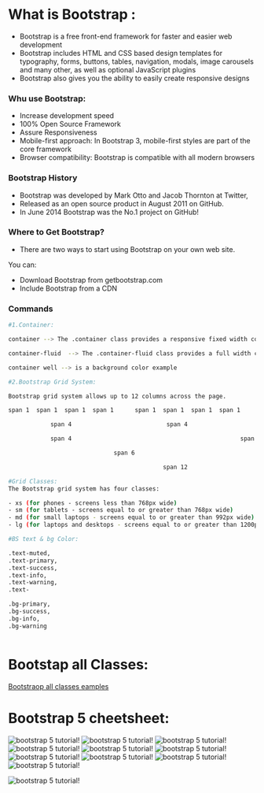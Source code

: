 # What is Bootstrap :

- Bootstrap is a free front-end framework for faster and easier web development
- Bootstrap includes HTML and CSS based design templates for typography, forms, buttons, tables, navigation, modals, image carousels and many other, as well as optional JavaScript plugins
- Bootstrap also gives you the ability to easily create responsive designs

### Whu use Bootstrap:

- Increase development speed
- 100% Open Source Framework
- Assure Responsiveness
- Mobile-first approach: In Bootstrap 3, mobile-first styles are part of the core framework
- Browser compatibility: Bootstrap is compatible with all modern browsers

### Bootstrap History

- Bootstrap was developed by Mark Otto and Jacob Thornton at Twitter,
- Released as an open source product in August 2011 on GitHub.
- In June 2014 Bootstrap was the No.1 project on GitHub!

### Where to Get Bootstrap?

- There are two ways to start using Bootstrap on your own web site.

You can:

- Download Bootstrap from getbootstrap.com
- Include Bootstrap from a CDN

### Commands

```bash
#1.Container:

container --> The .container class provides a responsive fixed width container

container-fluid  --> The .container-fluid class provides a full width container, spanning the entire width of the viewport

container well --> is a background color example

#2.Bootstrap Grid System:

Bootstrap grid system allows up to 12 columns across the page.

span 1	span 1	span 1	span 1  	span 1	span 1	span 1	span 1	   span 1	span 1	span 1	span 1

            span 4	                         span 4	                                 span 4

            span 4	                                              span 8

                              span 6	                                   span 6

                                            span 12

#Grid Classes:
The Bootstrap grid system has four classes:

- xs (for phones - screens less than 768px wide)
- sm (for tablets - screens equal to or greater than 768px wide)
- md (for small laptops - screens equal to or greater than 992px wide)
- lg (for laptops and desktops - screens equal to or greater than 1200px wide)

#BS text & bg Color:

.text-muted,
.text-primary,
.text-success,
.text-info,
.text-warning,
.text-

.bg-primary,
.bg-success,
.bg-info,
.bg-warning



```

# Bootstap all Classes:

[Bootstraop all classes eamples](https://www.w3schools.com/bootstrap/bootstrap_ref_all_classes.asp)

# Bootstrap 5 cheetsheet:

![bootstrap 5 tutorial!](./cheetsheet/1.jpg "basic")
![bootstrap 5 tutorial!](./cheetsheet/2.jpg "basic")
![bootstrap 5 tutorial!](./cheetsheet/3.jpg "basic")
![bootstrap 5 tutorial!](./cheetsheet/4.jpg "basic")
![bootstrap 5 tutorial!](./cheetsheet/5.jpg "basic")
![bootstrap 5 tutorial!](./cheetsheet/6.jpg "basic")
![bootstrap 5 tutorial!](./cheetsheet/7.jpg "basic")
![bootstrap 5 tutorial!](./cheetsheet/8.jpg "basic")
![bootstrap 5 tutorial!](./cheetsheet/9.jpg "basic")
![bootstrap 5 tutorial!](./cheetsheet/10.jpg "basic")

![bootstrap 5 tutorial!](./cheetsheet/12.jpg "basic")

